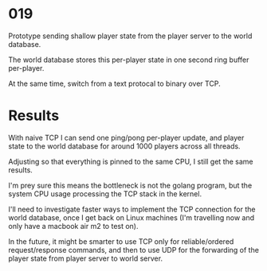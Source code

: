 # 019

Prototype sending shallow player state from the player server to the world database.

The world database stores this per-player state in one second ring buffer per-player.

At the same time, switch from a text protocal to binary over TCP.

# Results

With naive TCP I can send one ping/pong per-player update, and player state to the world database for around 1000 players across all threads.

Adjusting so that everything is pinned to the same CPU, I still get the same results.

I'm prey sure this means the bottleneck is not the golang program, but the system CPU usage processing the TCP stack in the kernel.

I'll need to investigate faster ways to implement the TCP connection for the world database, once I get back on Linux machines (I'm travelling now and only have a macbook air m2 to test on).

In the future, it might be smarter to use TCP only for reliable/ordered request/response commands, and then to use UDP for the forwarding of the player state from player server to world server.
